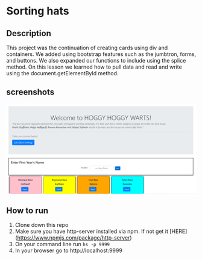 # Sorting hats
## Description
 This project was the continuation of creating cards using div and containers. We added using bootstrap features such as the jumbtron, forms, and buttons. We also expanded our functions to include using the splice method. On this lesson we learned how to pull data and read and write using the document.getElementById method.
## screenshots
![Main Screen](./screenshots/sortinghats.PNG)
## How to run
1. Clone down this repo
1. Make sure you have http-server installed via npm. If not get it [HERE] (https://www.npmjs.com/package/http-server)
1. On your command line run `hs -p 9999`
1. In your browser go to http://localhost:9999
